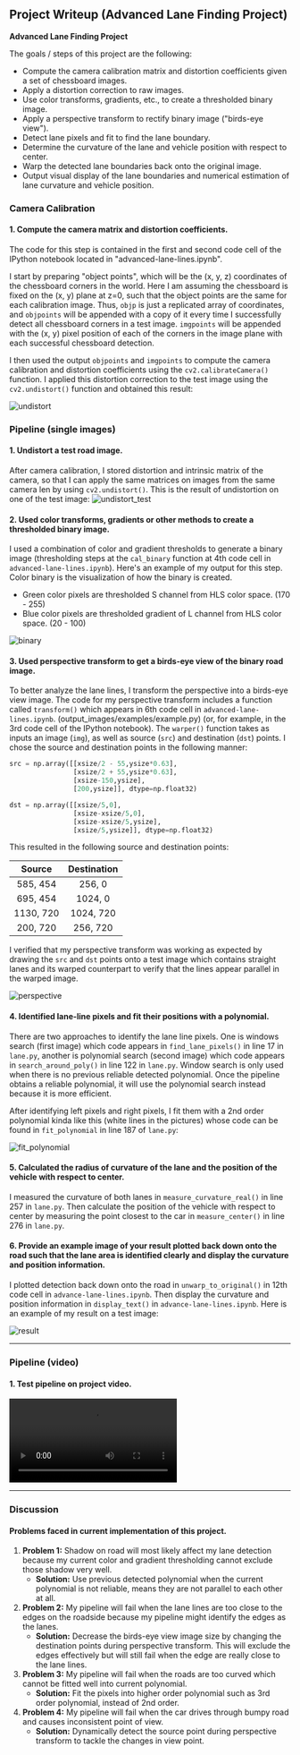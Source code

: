 ## Project Writeup (Advanced Lane Finding Project)

**Advanced Lane Finding Project**

The goals / steps of this project are the following:

- Compute the camera calibration matrix and distortion coefficients given a set of chessboard images.
- Apply a distortion correction to raw images.
- Use color transforms, gradients, etc., to create a thresholded binary image.
- Apply a perspective transform to rectify binary image ("birds-eye view").
- Detect lane pixels and fit to find the lane boundary.
- Determine the curvature of the lane and vehicle position with respect to center.
- Warp the detected lane boundaries back onto the original image.
- Output visual display of the lane boundaries and numerical estimation of lane curvature and vehicle position.



### Camera Calibration

#### 1. Compute the camera matrix and distortion coefficients. 

The code for this step is contained in the first and second code cell of the IPython notebook located in "advanced-lane-lines.ipynb".  

I start by preparing "object points", which will be the (x, y, z) coordinates of the chessboard corners in the world. Here I am assuming the chessboard is fixed on the (x, y) plane at z=0, such that the object points are the same for each calibration image.  Thus, `objp` is just a replicated array of coordinates, and `objpoints` will be appended with a copy of it every time I successfully detect all chessboard corners in a test image.  `imgpoints` will be appended with the (x, y) pixel position of each of the corners in the image plane with each successful chessboard detection.  

I then used the output `objpoints` and `imgpoints` to compute the camera calibration and distortion coefficients using the `cv2.calibrateCamera()` function.  I applied this distortion correction to the test image using the `cv2.undistort()` function and obtained this result: 

![undistort](/home/songshan/Documents/Self-Driving-Car-Nanodegree/CarND-Advanced-Lane-Lines/doc/undistort.png)

### Pipeline (single images)

#### 1. Undistort a test road image.

After camera calibration, I stored distortion and intrinsic matrix of the camera, so that I can apply the same matrices on images from the same camera len by using  `cv2.undistort()`. This is the result of undistortion on one of the test image:
![undistort_test](/home/songshan/Documents/Self-Driving-Car-Nanodegree/CarND-Advanced-Lane-Lines/doc/undistort_test.png)

#### 2. Used color transforms, gradients or other methods to create a thresholded binary image.

I used a combination of color and gradient thresholds to generate a binary image (thresholding steps at the `cal_binary` function at 4th code cell in `advanced-lane-lines.ipynb`).  Here's an example of my output for this step. Color binary is the visualization of how the binary is created. 

- Green color pixels are thresholded S channel from HLS color space. (170 - 255) 
- Blue color pixels are thresholded gradient of L channel from HLS color space. (20 - 100)

![binary](/home/songshan/Documents/Self-Driving-Car-Nanodegree/CarND-Advanced-Lane-Lines/doc/binary.png)

#### 3. Used perspective transform to get a birds-eye view of the binary road image.

To better analyze the lane lines, I transform the perspective into a birds-eye view image. The code for my perspective transform includes a function called `transform()` which appears in 6th code cell in `advanced-lane-lines.ipynb`. (output_images/examples/example.py) (or, for example, in the 3rd code cell of the IPython notebook).  The `warper()` function takes as inputs an image (`img`), as well as source (`src`) and destination (`dst`) points.  I chose the source and destination points in the following manner:

```python
src = np.array([[xsize/2 - 55,ysize*0.63],
                [xsize/2 + 55,ysize*0.63],
                [xsize-150,ysize],
                [200,ysize]], dtype=np.float32)

dst = np.array([[xsize/5,0],
                [xsize-xsize/5,0],
                [xsize-xsize/5,ysize],
                [xsize/5,ysize]], dtype=np.float32)
```

This resulted in the following source and destination points:

|  Source   | Destination |
| :-------: | :---------: |
| 585, 454  |   256, 0    |
| 695, 454  |   1024, 0   |
| 1130, 720 |  1024, 720  |
| 200, 720  |  256, 720   |

I verified that my perspective transform was working as expected by drawing the `src` and `dst` points onto a test image which contains straight lanes and its warped counterpart to verify that the lines appear parallel in the warped image.

![perspective](/home/songshan/Documents/Self-Driving-Car-Nanodegree/CarND-Advanced-Lane-Lines/doc/perspective.png)

#### 4. Identified lane-line pixels and fit their positions with a polynomial.

There are two approaches to identify the lane line pixels. One is windows search (first image) which code appears in `find_lane_pixels()` in line 17 in `lane.py`, another is polynomial search (second image) which code appears in `search_around_poly()` in line 122 in `lane.py`. Window search is only used when there is no previous reliable detected polynomial. Once the pipeline obtains a reliable polynomial, it will use the polynomial search instead because it is more efficient. 

After identifying left pixels and right pixels, I fit them with a 2nd order polynomial kinda like this (white lines in the pictures) whose code can be found in `fit_polynomial` in line 187 of `lane.py`:

![fit_polynomial](/home/songshan/Documents/Self-Driving-Car-Nanodegree/CarND-Advanced-Lane-Lines/doc/fit_polynomial.png)

#### 5. Calculated the radius of curvature of the lane and the position of the vehicle with respect to center.

I measured the curvature of both lanes in `measure_curvature_real()` in line 257 in `lane.py`. Then calculate the position of the vehicle with respect to center by measuring the point closest to the car in `measure_center()` in line 276 in `lane.py`.

#### 6. Provide an example image of your result plotted back down onto the road such that the lane area is identified clearly and display the curvature and position information.

I plotted detection back down onto the road in `unwarp_to_original()` in 12th code cell  in `advance-lane-lines.ipynb`.  Then display the curvature and position information in `display_text()` in `advance-lane-lines.ipynb`. Here is an example of my result on a test image:

![result](/home/songshan/Documents/Self-Driving-Car-Nanodegree/CarND-Advanced-Lane-Lines/doc/result.png)

------

### Pipeline (video)

#### 1. Test pipeline on project video.

<video src="project_video_output.mp4"></video>

------

### Discussion

#### Problems faced in current implementation of this project. 

1. **Problem 1:** Shadow on road will most likely affect my lane detection because my current color and gradient thresholding cannot exclude those shadow very well. 
   - **Solution:** Use previous detected polynomial when the current polynomial is not reliable, means they are not parallel to each other at all.
2. **Problem 2:** My pipeline will fail when the lane lines are too close to the edges on the roadside because my pipeline might identify the edges as the lanes.
   - **Solution:** Decrease the birds-eye view image size by changing the destination points during perspective transform. This will exclude the edges effectively but will still fail when the edge are really close to the lane lines.
3. **Problem 3:** My pipeline will fail when the roads are too curved which cannot be fitted well into current polynomial.
   - **Solution:** Fit the pixels into higher order polynomial such as 3rd order polynomial, instead of 2nd order.
4. **Problem 4:** My pipeline will fail when the car drives through bumpy road and causes inconsistent point of view.
   -  **Solution:** Dynamically detect the source point during perspective transform to tackle the changes in view point.
